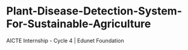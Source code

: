# Plant-Disease-Detection-System-For-Sustainable-Agriculture
AICTE Internship - Cycle 4 | Edunet Foundation
